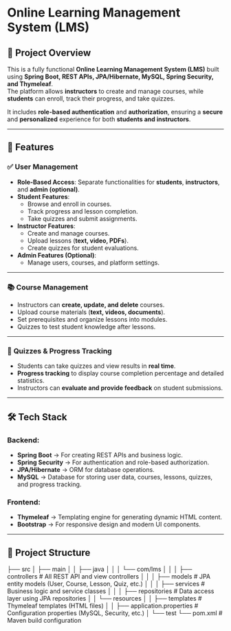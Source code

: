 # Online Learning Management System (LMS)

## 📌 Project Overview  
This is a fully functional **Online Learning Management System (LMS)** built using **Spring Boot, REST APIs, JPA/Hibernate, MySQL, Spring Security, and Thymeleaf**.  
The platform allows **instructors** to create and manage courses, while **students** can enroll, track their progress, and take quizzes.  

It includes **role-based authentication** and **authorization**, ensuring a **secure** and **personalized** experience for both **students and instructors**.

---

## 🚀 Features  

### ✅ **User Management**  
- **Role-Based Access**: Separate functionalities for **students**, **instructors**, and **admin (optional)**.  
- **Student Features**:  
  - Browse and enroll in courses.  
  - Track progress and lesson completion.  
  - Take quizzes and submit assignments.  
- **Instructor Features**:  
  - Create and manage courses.  
  - Upload lessons (**text, video, PDFs**).  
  - Create quizzes for student evaluations.  
- **Admin Features (Optional)**:  
  - Manage users, courses, and platform settings.  

---

### 📚 **Course Management**  
- Instructors can **create, update, and delete** courses.  
- Upload course materials (**text, videos, documents**).  
- Set prerequisites and organize lessons into modules.  
- Quizzes to test student knowledge after lessons.  

---

### 📝 **Quizzes & Progress Tracking**  
- Students can take quizzes and view results in **real time**.  
- **Progress tracking** to display course completion percentage and detailed statistics.  
- Instructors can **evaluate and provide feedback** on student submissions.  

---

## 🛠️ **Tech Stack**  

### **Backend:**  
- **Spring Boot** → For creating REST APIs and business logic.  
- **Spring Security** → For authentication and role-based authorization.  
- **JPA/Hibernate** → ORM for database operations.  
- **MySQL** → Database for storing user data, courses, lessons, quizzes, and progress tracking.  

### **Frontend:**  
- **Thymeleaf** → Templating engine for generating dynamic HTML content.  
- **Bootstrap** → For responsive design and modern UI components.  

---

## 📂 **Project Structure**  
├── src
│   ├── main
│   │   ├── java
│   │   │   └── com/lms
│   │   │       ├── controllers   # All REST API and view controllers
│   │   │       ├── models        # JPA entity models (User, Course, Lesson, Quiz, etc.)
│   │   │       ├── services      # Business logic and service classes
│   │   │       ├── repositories  # Data access layer using JPA repositories
│   │   └── resources
│   │       ├── templates               # Thymeleaf templates (HTML files)
│   │       ├── application.properties  # Configuration properties (MySQL, Security, etc.)
│   └── test
└── pom.xml                       # Maven build configuration

